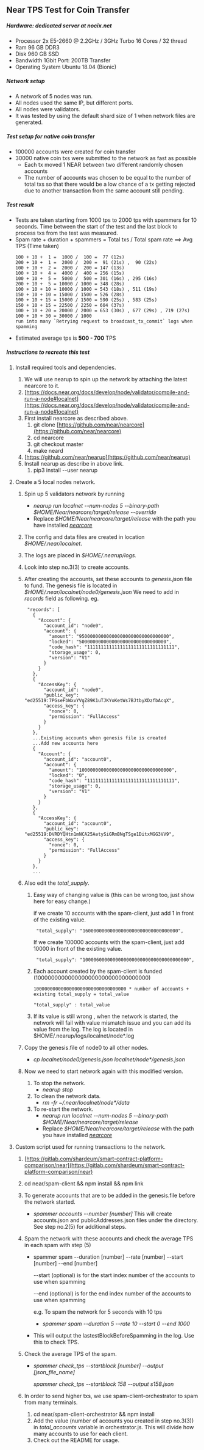 ## Near TPS Test for Coin Transfer

##### Hardware: dedicated server at nocix.net

- Processor 2x E5-2660 @ 2.2GHz / 3GHz Turbo 16 Cores / 32 thread
- Ram 96 GB DDR3
- Disk 960 GB SSD
- Bandwidth 1Gbit Port: 200TB Transfer
- Operating System Ubuntu 18.04 (Bionic)

##### Network setup

- A network of 5 nodes was run.
- All nodes used the same IP, but different ports.
- All nodes were validators.
- It was tested by using the default shard size of 1 when network files are generated.

##### Test setup for native coin transfer

- 100000 accounts were created for coin transfer
- 30000 native coin txs were submitted to the network as fast as possible
  - Each tx moved 1 NEAR between two different randomly chosen accounts
  - The number of accounts was chosen to be equal to the number of total txs so that there would be a low chance of a tx getting rejected due to another transaction from the same account still pending.

##### Test result

- Tests are taken starting from 1000 tps to 2000 tps with spammers for 10 seconds. Time between the start of the test and the last block to process txs from the test was measured.
- Spam rate + duration + spammers = Total txs / Total spam rate ==> Avg TPS (Time taken)
  ```
  100 + 10 +  1 =  1000 /  100 =  77 (12s)
  200 + 10 +  1 =  2000 /  200 =  91 (21s) ,  90 (22s)
  100 + 10 +  2 =  2000 /  200 = 147 (13s)
  100 + 10 +  4 =  4000 /  400 = 256 (15s)
  100 + 10 +  5 =  5000 /  500 = 301 (16s) , 295 (16s)
  200 + 10 +  5 = 10000 / 1000 = 348 (28s)
  100 + 10 + 10 = 10000 / 1000 = 543 (18s) , 511 (19s)
  150 + 10 + 10 = 15000 / 1500 = 526 (28s)
  100 + 10 + 15 = 15000 / 1500 = 590 (25s) , 583 (25s)
  150 + 10 + 15 = 22500 / 2250 = 604 (37s)
  100 + 10 + 20 = 20000 / 2000 = 653 (30s) , 677 (29s) , 719 (27s)
  100 + 10 + 30 = 30000 / 1000
  run into many `Retrying request to broadcast_tx_commit` logs when spamming
  ```
- Estimated average tps is **500 - 700** TPS

##### Instructions to recreate this test

1.  Install required tools and dependencies.
    1. We will use nearup to spin up the network by attaching the latest nearcore to it.
    2. [https://docs.near.org/docs/develop/node/validator/compile-and-run-a-node#localnet](https://docs.near.org/docs/develop/node/validator/compile-and-run-a-node#localnet)
    3. First install nearcore as described above.
       1. git clone [https://github.com/near/nearcore](https://github.com/near/nearcore)
       2. cd nearcore
       3. git checkout master
       4. make neard
    4. [https://github.com/near/nearup](https://github.com/near/nearup)
    5. Install nearup as describe in above link.
       1. pip3 install --user nearup
2.  Create a 5 local nodes network.

    1.  Spin up 5 validators network by running
        - _nearup run localnet --num-nodes 5 --binary-path $HOME/Near/nearcore/target/release_ _--override_
        - Replace _$HOME/Near/nearcore/target/release_ with the path you have installed _[nearcore](https://github.com/near/nearcore)_
    2.  The config and data files are created in location _$HOME/.near/localnet_.
    3.  The logs are placed in _$HOME/.nearup/logs._
    4.  Look into step no.3(3) to create accounts.
    5.  After creating the accounts, set these accounts to _genesis.json_ file to fund. The genesis file is located in _$HOME/.near/localnet/node0/genesis.json_ We need to add in _records_ field as following. eg.

        ```
         "records": [
           {
             "Account": {
               "account_id": "node0",
               "account": {
                 "amount": "950000000000000000000000000000000",
                 "locked": "50000000000000000000000000000000",
                 "code_hash": "11111111111111111111111111111111",
                 "storage_usage": 0,
                 "version": "V1"
               }
             }
           },
           {
             "AccessKey": {
               "account_id": "node0",
               "public_key": "ed25519:7PGseFbWxvYVgZ89K1uTJKYoKetWs7BJtbyXDzfbAcqX",
               "access_key": {
                 "nonce": 0,
                 "permission": "FullAccess"
               }
             }
           },
           ...Existing accounts when genesis file is created
           ...Add new accounts here
           {
             "Account": {
               "account_id": "account0",
               "account": {
                 "amount": "1000000000000000000000000000000000",
                 "locked": "0",
                 "code_hash": "11111111111111111111111111111111",
                 "storage_usage": 0,
                 "version": "V1"
               }
             }
           },
           {
             "AccessKey": {
               "account_id": "account0",
               "public_key": "ed25519:DVRDYQHtn1mNCA25AetySiGRmBNgTSge1DitxMGG3VV9",
               "access_key": {
                 "nonce": 0,
                 "permission": "FullAccess"
               }
             }
           },
           ...
        ```

    6.  Also edit the _total_supply_.

        1.  Easy way of changing value is (this can be wrong too, just show here for easy change.)

            if we create 10 accounts with the spam-client, just add 1 in front of the existing value.

            ```
             "total_supply": "16000000000000000000000000000000000",
            ```

            If we create 100000 accounts with the spam-client, just add 10000 in front of the existing value.

            ```
             "total_supply": "100006000000000000000000000000000000000",
            ```

        2.  Each account created by the spam-client is funded (1000000000000000000000000000000000)

            ```
            1000000000000000000000000000000000 * number of accounts + existing total_supply = total_value
            ```

            ```
            "total_supply" : total_value
            ```

        3.  If its value is still wrong , when the network is started, the network will fail with value mismatch issue and you can add its value from the log.
            The log is located in $HOME/.nearup/logs/localnet/node\*.log

    7.  Copy the genesis.file of node0 to all other nodes.
        - _cp localnet/node0/genesis.json localnet/node\*/genesis.json_
    8.  Now we need to start network again with this modified version.
        1. To stop the network.
           - _nearup stop_
        2. To clean the network data.
           - _rm -fr ~/.near/localnet/node\*/data_
        3. To re-start the network.
           - _nearup run localnet --num-nodes 5 --binary-path $HOME/Near/nearcore/target/release_
           - Replace _$HOME/Near/nearcore/target/release_ with the path you have installed _[nearcore](https://github.com/near/nearcore)_

3.  Custom script used for running transactions to the network.

    1.  [https://gitlab.com/shardeum/smart-contract-platform-comparison/near](https://gitlab.com/shardeum/smart-contract-platform-comparison/near)
    2.  cd near/spam-client && npm install && npm link
    3.  To generate accounts that are to be added in the genesis.file before the network started.
        - _spammer accounts --number [number]_
          This will create accounts.json and publicAddresses.json files under the directory.
          See step no.2(5) for additional steps.
    4.  Spam the network with these accounts and check the average TPS in each spam with step (5)

        - spammer spam --duration [number] --rate [number] --start [number] --end [number]

          --start (optional) is for the start index number of the accounts to use when spamming

          --end (optional) is for the end index number of the accounts to use when spamming

          e.g. To spam the network for 5 seconds with 10 tps

          - _spammer spam --duration 5 --rate 10 --start 0 --end 1000_

        - This will output the lastestBlockBeforeSpamming in the log. Use this to check TPS.

    5.  Check the average TPS of the spam.

        - _spammer check_tps --startblock [number] --output [json_file_name]_

          _spammer check_tps --startblock 158 --output s158.json_

    6.  In order to send higher txs, we use spam-client-orchestrator to spam from many terminals.
        1. cd near/spam-client-orchestrator && npm install
        2. Add the value (number of accounts you created in step no.3(3)) in _total_accounts_ variable in orchestrator.js. This will divide how many accounts to use for each client.
        3. Check out the README for usage.
